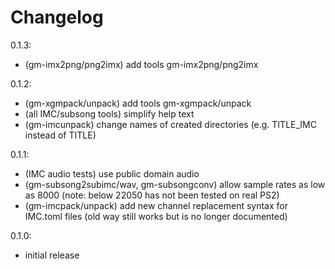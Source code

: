 # Changelog

0.1.3:
- (gm-imx2png/png2imx) add tools gm-imx2png/png2imx


0.1.2:
- (gm-xgmpack/unpack) add tools gm-xgmpack/unpack
- (all IMC/subsong tools) simplify help text
- (gm-imcunpack) change names of created directories (e.g. TITLE_IMC instead of TITLE)


0.1.1:
- (IMC audio tests) use public domain audio 
- (gm-subsong2subimc/wav, gm-subsongconv) allow sample rates as low as 8000 (note: below
  22050 has not been tested on real PS2)
- (gm-imcpack/unpack) add new channel replacement syntax for IMC.toml files (old
  way still works but is no longer documented)


0.1.0:
 - initial release
